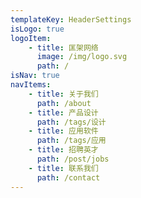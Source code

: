 ```yaml
---
templateKey: HeaderSettings
isLogo: true
logoItem:
    - title: 匡架网络
      image: /img/logo.svg
      path: /
isNav: true
navItems:
    - title: 关于我们
      path: /about
    - title: 产品设计
      path: /tags/设计
    - title: 应用软件
      path: /tags/应用
    - title: 招聘英才
      path: /post/jobs
    - title: 联系我们
      path: /contact
---
```

